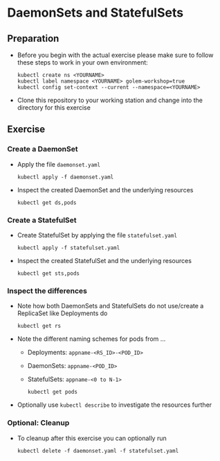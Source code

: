 # DaemonSets and StatefulSets

## Preparation

* Before you begin with the actual exercise please make sure to follow these steps to work in your own environment:

  ```shell
  kubectl create ns <YOURNAME>
  kubectl label namespace <YOURNAME> golem-workshop=true
  kubectl config set-context --current --namespace=<YOURNAME>
  ```

* Clone this repository to your working station and change into the directory for this exercise

## Exercise

### Create a DaemonSet

* Apply the file `daemonset.yaml`

  ```shell
  kubectl apply -f daemonset.yaml
  ```

* Inspect the created DaemonSet and the underlying resources

  ```shell
  kubectl get ds,pods
  ```

### Create a StatefulSet

* Create StatefulSet by applying the file `statefulset.yaml`

  ```shell
  kubectl apply -f statefulset.yaml
  ```

* Inspect the created StatefulSet and the underlying resources

  ```shell
  kubectl get sts,pods
  ```

### Inspect the differences

* Note how both DaemonSets and StatefulSets do not use/create a ReplicaSet like Deployments do

  ```shell
  kubectl get rs
  ```

* Note the different naming schemes for pods from ...
  * Deployments: `appname-<RS_ID>-<POD_ID>`
  * DaemonSets: `appname-<POD_ID>`
  * StatefulSets: `appname-<0 to N-1>`

    ```shell
    kubectl get pods
    ```

* Optionally use `kubectl describe` to investigate the resources further

### Optional: Cleanup

* To cleanup after this exercise you can optionally run

  ```shell
  kubectl delete -f daemonset.yaml -f statefulset.yaml
  ```
